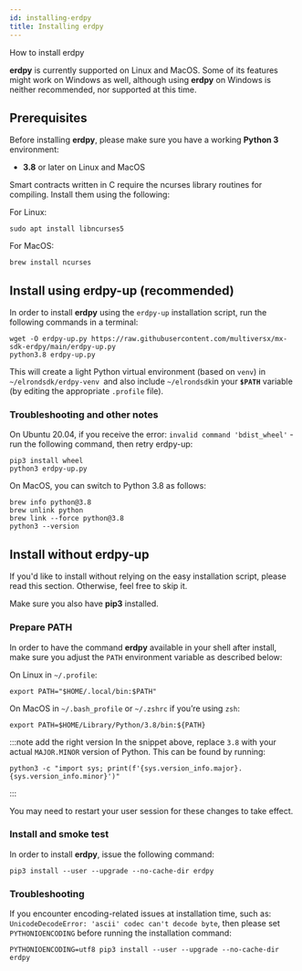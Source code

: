 ```yaml
---
id: installing-erdpy
title: Installing erdpy
---
```


How to install erdpy

**erdpy** is currently supported on Linux and MacOS. Some of its features might work on Windows as well, although using **erdpy** on Windows is neither recommended, nor supported at this time.

## **Prerequisites**

Before installing **erdpy**, please make sure you have a working **Python 3** environment:

- **3.8** or later on Linux and MacOS

Smart contracts written in C require the ncurses library routines for compiling. Install them using the following:

For Linux:
```
sudo apt install libncurses5
```
For MacOS:
```
brew install ncurses
```

## **Install using erdpy-up (recommended)**

In order to install **erdpy** using the `erdpy-up` installation script, run the following commands in a terminal:

```
wget -O erdpy-up.py https://raw.githubusercontent.com/multiversx/mx-sdk-erdpy/main/erdpy-up.py
python3.8 erdpy-up.py
```

This will create a light Python virtual environment (based on `venv`) in `~/elrondsdk/erdpy-venv `and also include `~/elrondsdk`in your **`$PATH`** variable (by editing the appropriate `.profile` file).

### **Troubleshooting and other notes**

On Ubuntu 20.04, if you receive the error: `invalid command 'bdist_wheel'` - run the following command, then retry erdpy-up:

```
pip3 install wheel
python3 erdpy-up.py
```

On MacOS, you can switch to Python 3.8 as follows:

```
brew info python@3.8
brew unlink python
brew link --force python@3.8
python3 --version
```

## **Install without erdpy-up**

If you'd like to install without relying on the easy installation script, please read this section. Otherwise, feel free to skip it.

Make sure you also have **pip3** installed.

### **Prepare PATH**

In order to have the command **erdpy** available in your shell after install, make sure you adjust the `PATH` environment variable as described below:

On Linux in `~/.profile`:

```
export PATH="$HOME/.local/bin:$PATH"
```

On MacOS in `~/.bash_profile` or `~/.zshrc` if you’re using `zsh`:

```
export PATH=$HOME/Library/Python/3.8/bin:${PATH}
```

:::note add the right version
In the snippet above, replace `3.8` with your actual `MAJOR.MINOR` version of Python. This can be found by running:

```
python3 -c "import sys; print(f'{sys.version_info.major}.{sys.version_info.minor}')"
```

:::

You may need to restart your user session for these changes to take effect.

### **Install and smoke test**

In order to install **erdpy**, issue the following command:

```
pip3 install --user --upgrade --no-cache-dir erdpy
```

### **Troubleshooting**

If you encounter encoding-related issues at installation time, such as: `UnicodeDecodeError: 'ascii' codec can't decode byte`, then please set `PYTHONIOENCODING` before running the installation command:

```
PYTHONIOENCODING=utf8 pip3 install --user --upgrade --no-cache-dir erdpy
```
